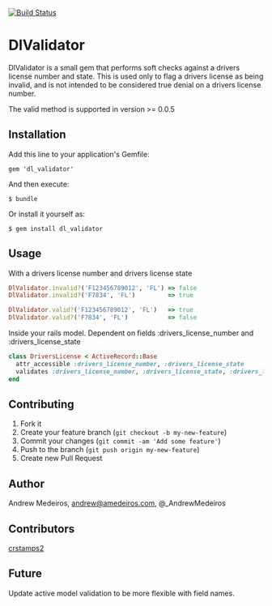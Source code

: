 [![Build Status](https://travis-ci.org/amedeiros/area_code_validator.svg)](https://travis-ci.org/amedeiros/dl_validator)

# DlValidator

DlValidator is a small gem that performs soft checks against a drivers license number and state. This is used only to flag a drivers license as being invalid, and is not intended to be considered true denial on a drivers license number.

The valid method is supported in version >= 0.0.5

## Installation

Add this line to your application's Gemfile:

    gem 'dl_validator'

And then execute:

    $ bundle

Or install it yourself as:

    $ gem install dl_validator

## Usage

With a drivers license number and drivers license state

```ruby
DlValidator.invalid?('F123456789012', 'FL') => false
DlValidator.invalid?('F7834', 'FL')         => true

DlValidator.valid?('F123456789012', 'FL')   => true
DlValidator.valid?('F7834', 'FL')           => false
```

Inside your rails model. Dependent on fields :drivers_license_number and :drivers_license_state
```ruby
class DriversLicense < ActiveRecord::Base
  attr_accessible :drivers_license_number, :drivers_license_state
  validates :drivers_license_number, :drivers_license_state, :drivers_license_invalid => true
end
```


## Contributing

1. Fork it
2. Create your feature branch (`git checkout -b my-new-feature`)
3. Commit your changes (`git commit -am 'Add some feature'`)
4. Push to the branch (`git push origin my-new-feature`)
5. Create new Pull Request

## Author

Andrew Medeiros, andrew@amedeiros.com, @_AndrewMedeiros

## Contributors
[crstamps2](https://github.com/crstamps2)

## Future

Update active model validation to be more flexible with field names.
